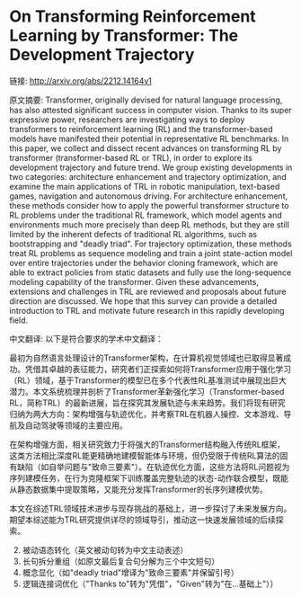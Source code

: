# On Transforming Reinforcement Learning by Transformer: The Development Trajectory

链接: http://arxiv.org/abs/2212.14164v1

原文摘要:
Transformer, originally devised for natural language processing, has also
attested significant success in computer vision. Thanks to its super expressive
power, researchers are investigating ways to deploy transformers to
reinforcement learning (RL) and the transformer-based models have manifested
their potential in representative RL benchmarks. In this paper, we collect and
dissect recent advances on transforming RL by transformer (transformer-based RL
or TRL), in order to explore its development trajectory and future trend. We
group existing developments in two categories: architecture enhancement and
trajectory optimization, and examine the main applications of TRL in robotic
manipulation, text-based games, navigation and autonomous driving. For
architecture enhancement, these methods consider how to apply the powerful
transformer structure to RL problems under the traditional RL framework, which
model agents and environments much more precisely than deep RL methods, but
they are still limited by the inherent defects of traditional RL algorithms,
such as bootstrapping and "deadly triad". For trajectory optimization, these
methods treat RL problems as sequence modeling and train a joint state-action
model over entire trajectories under the behavior cloning framework, which are
able to extract policies from static datasets and fully use the long-sequence
modeling capability of the transformer. Given these advancements, extensions
and challenges in TRL are reviewed and proposals about future direction are
discussed. We hope that this survey can provide a detailed introduction to TRL
and motivate future research in this rapidly developing field.

中文翻译:
以下是符合要求的学术中文翻译：

最初为自然语言处理设计的Transformer架构，在计算机视觉领域也已取得显著成功。凭借其卓越的表征能力，研究者们正探索如何将Transformer应用于强化学习（RL）领域，基于Transformer的模型已在多个代表性RL基准测试中展现出巨大潜力。本文系统梳理并剖析了Transformer革新强化学习（Transformer-based RL，简称TRL）的最新进展，旨在探究其发展轨迹与未来趋势。我们将现有研究归纳为两大方向：架构增强与轨迹优化，并考察TRL在机器人操控、文本游戏、导航及自动驾驶等领域的主要应用。

在架构增强方面，相关研究致力于将强大的Transformer结构融入传统RL框架，这类方法相比深度RL能更精确地建模智能体与环境，但仍受限于传统RL算法的固有缺陷（如自举问题与"致命三要素"）。在轨迹优化方面，这些方法将RL问题视为序列建模任务，在行为克隆框架下训练覆盖完整轨迹的状态-动作联合模型，既能从静态数据集中提取策略，又能充分发挥Transformer的长序列建模优势。

本文在综述TRL领域技术进步与现存挑战的基础上，进一步探讨了未来发展方向。期望本综述能为TRL研究提供详尽的领域导引，推动这一快速发展领域的后续探索。


2. 被动语态转化（英文被动句转为中文主动表述）
3. 长句拆分重组（如原文最后复合句分解为三个中文短句）
4. 概念显化（如"deadly triad"增译为"致命三要素"并保留引号）
5. 逻辑连接词优化（"Thanks to"转为"凭借"，"Given"转为"在...基础上"））
